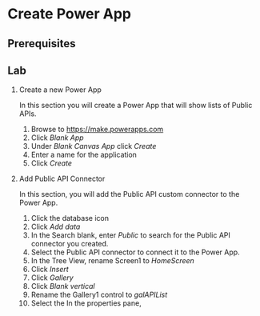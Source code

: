 # Create Power App

## Prerequisites

## Lab

1.  Create a new Power App

    In this section you will create a Power App that will show lists of Public APIs.
    
    1. Browse to https://make.powerapps.com
    2. Click *Blank App*
    3. Under *Blank Canvas App* click *Create*
    4. Enter a name for the application
    5. Click *Create*
2.  Add Public API Connector

    In this section, you will add the Public API custom connector to the Power App.
    
    1. Click the database icon
    2. Click *Add data*
    3. In the Search blank, enter *Public* to search for the Public API connector you created.
    4. Select the Public API connector to connect it to the Power App.
    5. In the Tree View, rename Screen1 to *HomeScreen*
    6. Click *Insert*
    7. Click *Gallery*
    8. Click *Blank vertical*
    9. Rename the Gallery1 control to *galAPIList*
    10. Select the In the properties pane, 
